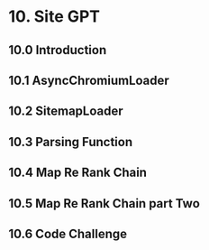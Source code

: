 # 10. Site GPT
## 10.0 Introduction
## 10.1 AsyncChromiumLoader
## 10.2 SitemapLoader
## 10.3 Parsing Function
## 10.4 Map Re Rank Chain
## 10.5 Map Re Rank Chain part Two
## 10.6 Code Challenge
